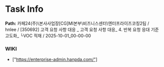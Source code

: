 # Task Info

**Path:** 카페24(주)\본사사업장\[CG]MI본부\비즈니스센터\엔터프라이즈코칭2팀 / hnlee / [350692] 고객 요청 사항 대응 _ 고객 요청 사항 대응_ 4. 반복 요청 응대 기준 고도화_ └VOC 적재 / 2025-10-01_00-00-00

### WIKI
- ["https://enterprise-admin.hanpda.com/"]

